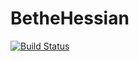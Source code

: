 # BetheHessian

[![Build Status](https://travis-ci.org/alaa-saade/BetheHessian.jl.svg?branch=master)](https://travis-ci.org/alaa-saade/BetheHessian.jl)
